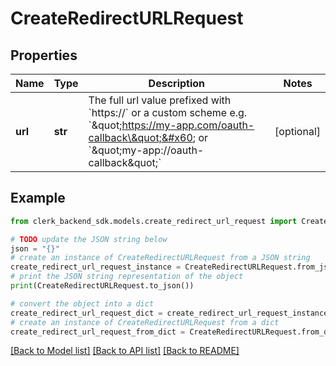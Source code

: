 # CreateRedirectURLRequest


## Properties

Name | Type | Description | Notes
------------ | ------------- | ------------- | -------------
**url** | **str** | The full url value prefixed with &#x60;https://&#x60; or a custom scheme e.g. &#x60;\&quot;https://my-app.com/oauth-callback\&quot;&#x60; or &#x60;\&quot;my-app://oauth-callback\&quot;&#x60; | [optional] 

## Example

```python
from clerk_backend_sdk.models.create_redirect_url_request import CreateRedirectURLRequest

# TODO update the JSON string below
json = "{}"
# create an instance of CreateRedirectURLRequest from a JSON string
create_redirect_url_request_instance = CreateRedirectURLRequest.from_json(json)
# print the JSON string representation of the object
print(CreateRedirectURLRequest.to_json())

# convert the object into a dict
create_redirect_url_request_dict = create_redirect_url_request_instance.to_dict()
# create an instance of CreateRedirectURLRequest from a dict
create_redirect_url_request_from_dict = CreateRedirectURLRequest.from_dict(create_redirect_url_request_dict)
```
[[Back to Model list]](../README.md#documentation-for-models) [[Back to API list]](../README.md#documentation-for-api-endpoints) [[Back to README]](../README.md)


